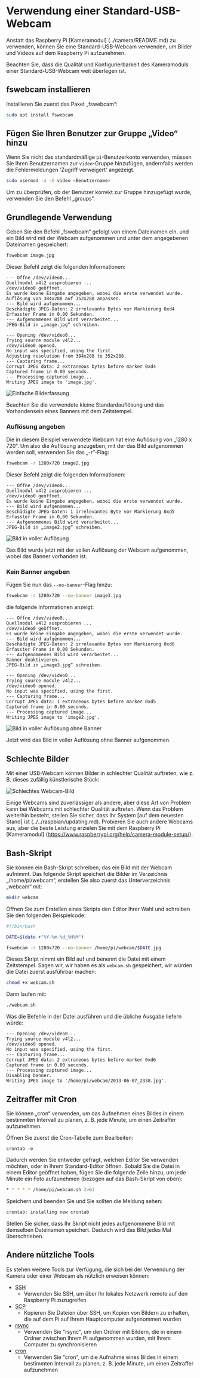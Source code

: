 # Verwendung einer Standard-USB-Webcam

Anstatt das Raspberry Pi [Kameramodul] (../camera/README.md) zu verwenden, können Sie eine Standard-USB-Webcam verwenden, um Bilder und Videos auf dem Raspberry Pi aufzunehmen.

Beachten Sie, dass die Qualität und Konfigurierbarkeit des Kameramoduls einer Standard-USB-Webcam weit überlegen ist.

## fswebcam installieren

Installieren Sie zuerst das Paket „fswebcam“:

```bash
sudo apt install fswebcam
```

## Fügen Sie Ihren Benutzer zur Gruppe „Video“ hinzu

Wenn Sie nicht das standardmäßige `pi`-Benutzerkonto verwenden, müssen Sie Ihren Benutzernamen zur `video`-Gruppe hinzufügen, andernfalls werden die Fehlermeldungen 'Zugriff verweigert' angezeigt.

```bash
sudo usermod -a -G video <Benutzername>
```

Um zu überprüfen, ob der Benutzer korrekt zur Gruppe hinzugefügt wurde, verwenden Sie den Befehl „groups“.

## Grundlegende Verwendung

Geben Sie den Befehl „fswebcam“ gefolgt von einem Dateinamen ein, und ein Bild wird mit der Webcam aufgenommen und unter dem angegebenen Dateinamen gespeichert:

```bash
fswebcam image.jpg
```

Dieser Befehl zeigt die folgenden Informationen:

```
--- Öffne /dev/video0...
Quellmodul v4l2 ausprobieren ...
/dev/video0 geöffnet.
Es wurde keine Eingabe angegeben, wobei die erste verwendet wurde.
Auflösung von 384x288 auf 352x288 anpassen.
--- Bild wird aufgenommen...
Beschädigte JPEG-Daten: 2 irrelevante Bytes vor Markierung 0xd4
Erfasster Frame in 0,00 Sekunden.
--- Aufgenommenes Bild wird verarbeitet...
JPEG-Bild in „image.jpg“ schreiben.
```

```
--- Opening /dev/video0...
Trying source module v4l2...
/dev/video0 opened.
No input was specified, using the first.
Adjusting resolution from 384x288 to 352x288.
--- Capturing frame...
Corrupt JPEG data: 2 extraneous bytes before marker 0xd4
Captured frame in 0.00 seconds.
--- Processing captured image...
Writing JPEG image to 'image.jpg'.
```

![Einfache Bilderfassung](images/image.jpg)

Beachten Sie die verwendete kleine Standardauflösung und das Vorhandensein eines Banners mit dem Zeitstempel.

### Auflösung angeben

Die in diesem Beispiel verwendete Webcam hat eine Auflösung von „1280 x 720“. Um also die Auflösung anzugeben, mit der das Bild aufgenommen werden soll, verwenden Sie das „-r“-Flag:

```bash
fswebcam -r 1280x720 image2.jpg
```

Dieser Befehl zeigt die folgenden Informationen:

```
--- Öffne /dev/video0...
Quellmodul v4l2 ausprobieren ...
/dev/video0 geöffnet.
Es wurde keine Eingabe angegeben, wobei die erste verwendet wurde.
--- Bild wird aufgenommen...
Beschädigte JPEG-Daten: 1 irrelevantes Byte vor Markierung 0xd5
Erfasster Frame in 0,00 Sekunden.
--- Aufgenommenes Bild wird verarbeitet...
JPEG-Bild in „image2.jpg“ schreiben.
```

![Bild in voller Auflösung](images/image2.jpg)

Das Bild wurde jetzt mit der vollen Auflösung der Webcam aufgenommen, wobei das Banner vorhanden ist.

### Kein Banner angeben

Fügen Sie nun das `--no-banner`-Flag hinzu:

```bash
fswebcam -r 1280x720 --no-banner image3.jpg
```

die folgende Informationen anzeigt:

```
--- Öffne /dev/video0...
Quellmodul v4l2 ausprobieren ...
/dev/video0 geöffnet.
Es wurde keine Eingabe angegeben, wobei die erste verwendet wurde.
--- Bild wird aufgenommen...
Beschädigte JPEG-Daten: 2 irrelevante Bytes vor Markierung 0xd6
Erfasster Frame in 0,00 Sekunden.
--- Aufgenommenes Bild wird verarbeitet...
Banner deaktivieren.
JPEG-Bild in „image3.jpg“ schreiben.
```

```
--- Opening /dev/video0...
Trying source module v4l2...
/dev/video0 opened.
No input was specified, using the first.
--- Capturing frame...
Corrupt JPEG data: 1 extraneous bytes before marker 0xd5
Captured frame in 0.00 seconds.
--- Processing captured image...
Writing JPEG image to 'image2.jpg'.
```

![Bild in voller Auflösung ohne Banner](images/image3.jpg)

Jetzt wird das Bild in voller Auflösung ohne Banner aufgenommen.

## Schlechte Bilder

Mit einer USB-Webcam können Bilder in schlechter Qualität auftreten, wie z. B. dieses zufällig künstlerische Stück:

![Schlechtes Webcam-Bild](images/jack.jpg)

Einige Webcams sind zuverlässiger als andere, aber diese Art von Problem kann bei Webcams mit schlechter Qualität auftreten. Wenn das Problem weiterhin besteht, stellen Sie sicher, dass Ihr System [auf dem neuesten Stand] ist (../../raspbian/updating.md). Probieren Sie auch andere Webcams aus, aber die beste Leistung erzielen Sie mit dem Raspberry Pi [Kameramodul] (https://www.raspberrypi.org/help/camera-module-setup/).

## Bash-Skript

Sie können ein Bash-Skript schreiben, das ein Bild mit der Webcam aufnimmt. Das folgende Skript speichert die Bilder im Verzeichnis „/home/pi/webcam“, erstellen Sie also zuerst das Unterverzeichnis „webcam“ mit:

```bash
mkdir webcam
```

Öffnen Sie zum Erstellen eines Skripts den Editor Ihrer Wahl und schreiben Sie den folgenden Beispielcode:

```bash
#!/bin/bash

DATE=$(date +"%Y-%m-%d_%H%M")

fswebcam -r 1280x720 --no-banner /home/pi/webcam/$DATE.jpg
```

Dieses Skript nimmt ein Bild auf und benennt die Datei mit einem Zeitstempel. Sagen wir, wir haben es als `webcam.sh` gespeichert, wir würden die Datei zuerst ausführbar machen:

```bash
chmod +x webcam.sh
```

Dann laufen mit:

```bash
./webcam.sh
```

Was die Befehle in der Datei ausführen und die übliche Ausgabe liefern würde:

```
--- Opening /dev/video0...
Trying source module v4l2...
/dev/video0 opened.
No input was specified, using the first.
--- Capturing frame...
Corrupt JPEG data: 2 extraneous bytes before marker 0xd6
Captured frame in 0.00 seconds.
--- Processing captured image...
Disabling banner.
Writing JPEG image to '/home/pi/webcam/2013-06-07_2338.jpg'.
```

## Zeitraffer mit Cron

Sie können „cron“ verwenden, um das Aufnehmen eines Bildes in einem bestimmten Intervall zu planen, z. B. jede Minute, um einen Zeitraffer aufzunehmen.

Öffnen Sie zuerst die Cron-Tabelle zum Bearbeiten:

```
crontab -e
```

Dadurch werden Sie entweder gefragt, welchen Editor Sie verwenden möchten, oder in Ihrem Standard-Editor öffnen. Sobald Sie die Datei in einem Editor geöffnet haben, fügen Sie die folgende Zeile hinzu, um jede Minute ein Foto aufzunehmen (bezogen auf das Bash-Skript von oben):

```bash
* * * * * /home/pi/webcam.sh 2>&1
```

Speichern und beenden Sie und Sie sollten die Meldung sehen:

```bash
crontab: installing new crontab
```

Stellen Sie sicher, dass Ihr Skript nicht jedes aufgenommene Bild mit demselben Dateinamen speichert. Dadurch wird das Bild jedes Mal überschrieben.

## Andere nützliche Tools

Es stehen weitere Tools zur Verfügung, die sich bei der Verwendung der Kamera oder einer Webcam als nützlich erweisen können:

- [SSH](../../remote-access/ssh/README.md)
    - Verwenden Sie SSH, um über Ihr lokales Netzwerk remote auf den Raspberry Pi zuzugreifen
- [SCP](../../remote-access/ssh/scp.md)
    - Kopieren Sie Dateien über SSH, um Kopien von Bildern zu erhalten, die auf dem Pi auf Ihrem Hauptcomputer aufgenommen wurden
- [rsync](../../remote-access/ssh/rsync.md)
    - Verwenden Sie "rsync", um den Ordner mit Bildern, die in einem Ordner zwischen Ihrem Pi aufgenommen wurden, mit Ihrem Computer zu synchronisieren
- [cron](../../linux/usage/cron.md)
    - Verwenden Sie "cron", um die Aufnahme eines Bildes in einem bestimmten Intervall zu planen, z. B. jede Minute, um einen Zeitraffer aufzunehmen